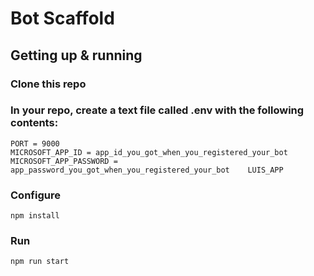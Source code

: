 # Bot Scaffold

## Getting up & running

### Clone this repo

### In your repo, create a text file called .env with the following contents:

    PORT = 9000
    MICROSOFT_APP_ID = app_id_you_got_when_you_registered_your_bot
    MICROSOFT_APP_PASSWORD = app_password_you_got_when_you_registered_your_bot    LUIS_APP

### Configure

    npm install

### Run

    npm run start
